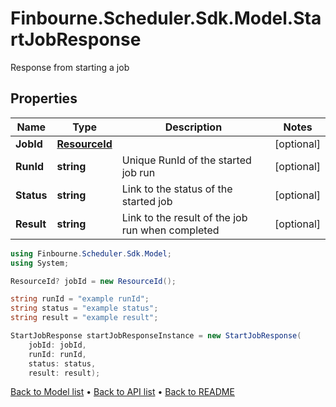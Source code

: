 # Finbourne.Scheduler.Sdk.Model.StartJobResponse
Response from starting a job

## Properties

Name | Type | Description | Notes
------------ | ------------- | ------------- | -------------
**JobId** | [**ResourceId**](ResourceId.md) |  | [optional] 
**RunId** | **string** | Unique RunId of the started job run | [optional] 
**Status** | **string** | Link to the status of the started job | [optional] 
**Result** | **string** | Link to the result of the job run when completed | [optional] 

```csharp
using Finbourne.Scheduler.Sdk.Model;
using System;

ResourceId? jobId = new ResourceId();

string runId = "example runId";
string status = "example status";
string result = "example result";

StartJobResponse startJobResponseInstance = new StartJobResponse(
    jobId: jobId,
    runId: runId,
    status: status,
    result: result);
```

[Back to Model list](../README.md#documentation-for-models) &#8226; [Back to API list](../README.md#documentation-for-api-endpoints) &#8226; [Back to README](../README.md)

